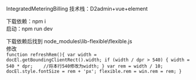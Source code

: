 IntegratedMeteringBilling
技术栈：D2admin+vue+element

下载依赖：npm i  
启动：npm run dev

下载依赖后找到 node_modules\lib-flexible\flexible.js  
修改  
        ```function refreshRem(){
            var width = docEl.getBoundingClientRect().width;
            if (width / dpr > 540) {
                width = 540 * dpr;    //将本行540修改为width;
            }
            var rem = width / 10;
            docEl.style.fontSize = rem + 'px';
            flexible.rem = win.rem = rem;
        }```
